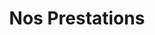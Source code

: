 ---
title: "Nos Prestations"
page_header_bg: "images/bg/section-bg3.jpg"
layout: "prestations"

############### Service style 1 ################
featured_service:
  enable: false
  service_item:
  - title: "Migration cloud native"
    image: "images/service/service-1.jpg"
    content: "container - serverless - micro services"
          
  - title: "Accompagnement DevOps"
    image: "images/service/service-4.jpg"
    content: "mindset - infra-as-code - cicd"

  - title: "Troubleshooting"
    image: "images/service/service-3.jpg"
    content: "Lorem ipsum dolor sit amet, consectetur adipisicing elit. Animi voluptatum, nobis quos dolores reiciendism unde. Est obcaecati aspernatur pariatur aliquid quos repellendus, amet architecto similique, cumque nisi earum, culpa, ipsa!"
          
  - title: "Formation"
    image: "images/service/service-4.jpg"
    content: "Lorem ipsum dolor sit amet, consectetur adipisicing elit. Animi voluptatum, nobis quos dolores reiciendism unde. Est obcaecati aspernatur pariatur aliquid quos repellendus, amet architecto similique, cumque nisi earum, culpa, ipsa!"

#################### Case Study #####################
casestudy:
  enable: true
  title: "Nous sommes là pour vous"
  content: "Nous vous accompagnons de l'expression de vos besoins en passant par la migration de votre infrastructure et applications jusqu'à votre autonomie dans le Cloud."
  case:
  - title: "Documentations Techniques (DAT, DEX)"
    image: "images/prestations/dat-dex.jpg"
    content: "Que l'on parle de Dossier d'Architecture Technique (**DAT**) ou de Dossier d'Exploitation (**DEX**) il est important d'avoir et maintenir un socle documentaire complet et exhaustif. Nous sommes là pour vous accompagner et vous aider à réaliser ces documentats, grâce à des templates prédéfinis et des outils de génération automatique."
  - title: "Migration Cloud Native"
    image: "images/prestations/migration-cloud.jpg"
    content: "La migration de vos applications dans le Cloud est la pierre angulaire des projets de transformation numérique. C'est un support important à l'innovation des entreprises et le socle de l'industrialisation du SI. L'adoption du Cloud par les équipes d'exploitation est la clé de la réussite du plan de migration pour que les DSI restent compétitives."
  - title: "Accompagnement DevOps"
    image: "images/prestations/accompagnement-devops.jpg"
    content: "La méthodologie **DevOps** ou même **DevSecOps** est aujourd'hui un atout dans la réalisation de nombreux projets. Que ce soit des **pipelines de CI/CD** ou de la mise en place d'**Infrastructure-As-Code**, il est compliqué d'appréhender cette méthodologie. La prmière marche est la plus complexe dans cette courbe d'apprentissage, mais nous sommes là pour vous accompagner tout au long de ce process, pour que vous soyez vous aussi autonome et performant."
  - title: "Troubleshooting"
    image: "images/prestations/troubleshooting.jpg"
    content: "Lorsqu'une solution, quelle qu'elle soit, ne fonctionne plus correctement ou ne fournit pas les performances attendues, ou lors d'incidents, des phases de troubleshooting sont primordiales. Au travers de nos expériences passées, nous avons su acquerir une méthode et une rigueur pour résoudre au mieux ces moment difficiles. Nous sommes là pour vous assister si jamais cela vous arrive."
  - title: "Formation"
    image: "images/prestations/formation.jpg"
    content: "Quel que soit le domaine technologique sur lequel nous opérons, nous pouvons vous accompagner au travers de **cursus de formation complet**, de **workshop dynamiques** ou un **Pair-Programming** afin de vous faire profiter de nos connaissances et vous permettre de monter rapidement en compétence pour gagner une autonomie vitale."
  - title: "FinOps"
    image: "images/prestations/finops.jpg"
    content: "Beaucoup pense que des solutions Cloud sont la réponse à tous les soucis. Bien que ce soit possible dans une grande majorité des cas d'usage, il est primordial d'avoir conscience que les couts associés à ces solutions seront vraiment dépendant de l'architecture globale du SI. Des études de FinOps permettent d'éviter de trop s'éloigner des objectifs financiers."

################### Technology #################
technology:
  enable: true
  title: "Nous intervenons sur un large panel de technologies"
  content: "Puisque le monde informatique évolue très vite aujourd'hui, nous avons su aquérir de solides compétences dans un périmètre très large afin de pouvoir satisfaire un maximum de nos clients. Cela passe par une maitrise des différentes technologies actuelles."
  technology_item:
    - Ansible
    - Docker
    - Kubernetes
    - Amazon Web Services (AWS)
    - Google Cloud Platform (GCP)
    - Microsoft Azure
    - Hashicorp Terraform
    - Hashicorp Vault
    - Git
    - Python
    - CircleCI
    - Jenkins
    - Powershell
    - Redis
    - NGINX
      
######################### call to action #########################
call_to_action:
  enable: true
  subtitle: "Nous sommes là pour vous"
  title: "Pour toute question ou demande d'info, n'hésitez pas"
  button:
    enable: true
    label: "Contactez Nous"
    link: "contact"
---